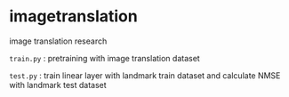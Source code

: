 # imagetranslation
image translation research

`train.py` : pretraining with image translation dataset

`test.py` : train linear layer with landmark train dataset and calculate NMSE with landmark test dataset

